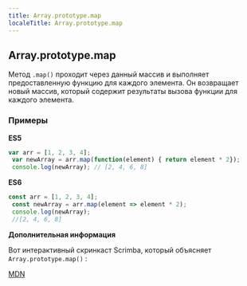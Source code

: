 ```yaml
---
title: Array.prototype.map
localeTitle: Array.prototype.map
---
```

## Array.prototype.map

Метод `.map()` проходит через данный массив и выполняет предоставленную функцию для каждого элемента. Он возвращает новый массив, который содержит результаты вызова функции для каждого элемента.

### Примеры

**ES5**

```js
var arr = [1, 2, 3, 4]; 
 var newArray = arr.map(function(element) { return element * 2}); 
 console.log(newArray); // [2, 4, 6, 8] 
```

**ES6**

```js
const arr = [1, 2, 3, 4]; 
 const newArray = arr.map(element => element * 2); 
 console.log(newArray); 
 //[2, 4, 6, 8] 
```

**Дополнительная информация**

Вот интерактивный скринкаст Scrimba, который объясняет `Array.prototype.map()` :

[MDN](https://developer.mozilla.org/en-US/docs/Web/JavaScript/Reference/Global_Objects/Array/map)